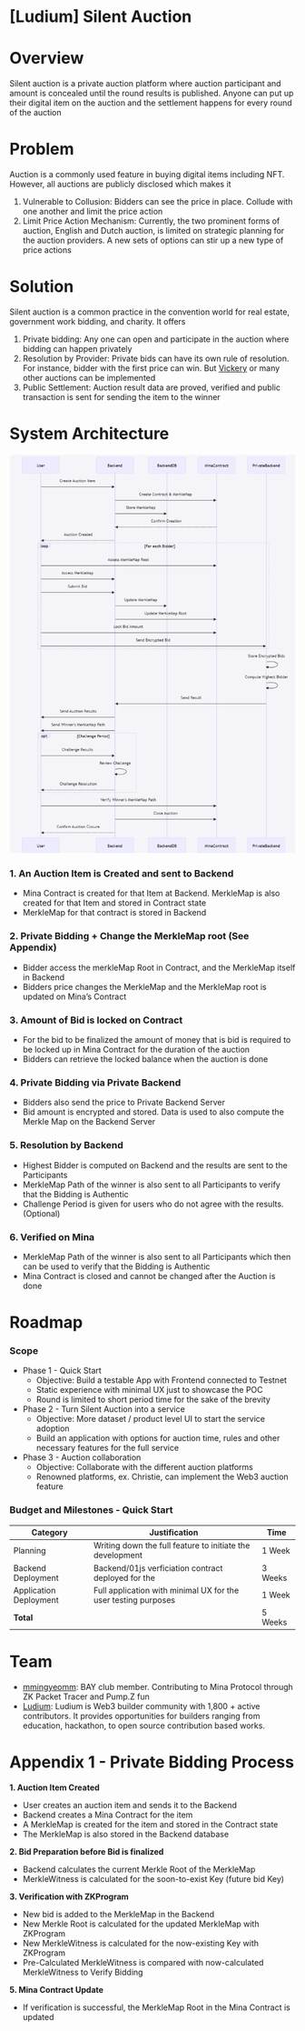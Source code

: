 # [Ludium] Silent Auction

# Overview

Silent auction is a private auction platform where auction participant and amount is concealed until the round results is published. Anyone can put up their digital item on the auction and the settlement happens for every round of the auction

# Problem

Auction is a commonly used feature in buying digital items including NFT. However, all auctions are publicly disclosed which makes it

1. Vulnerable to Collusion: Bidders can see the price in place. Collude with one another and limit the price action
2. Limit Price Action Mechanism: Currently, the two prominent forms of auction, English and Dutch auction, is limited on strategic planning for the auction providers. A new sets of options can stir up a new type of price actions

# Solution

Silent auction is a common practice in the convention world for real estate, government work bidding, and charity. It offers

1. Private bidding: Any one can open and participate in the auction where bidding can happen privately
2. Resolution by Provider: Private bids can have its own rule of resolution. For instance, bidder with the first price can win. But [Vickery](https://en.wikipedia.org/wiki/Vickrey_auction) or many other auctions can be implemented
3. Public Settlement: Auction result data are proved, verified and public transaction is sent for sending the item to the winner

# System Architecture

![system-architecture](https://github.com/Ludium-Official/silent-auction/blob/main/images/system-architecture.png?raw=true)

### 1. An Auction Item is Created and sent to Backend

- Mina Contract is created for that Item  at Backend. MerkleMap is also created for that Item and stored in Contract state
- MerkleMap for that contract is stored in Backend

### 2. Private Bidding + Change the MerkleMap root  (See Appendix)

- Bidder access the merkleMap Root in Contract, and the MerkleMap itself in Backend
- Bidders price changes the MerkleMap and the  MerkleMap root is updated on Mina’s Contract

### 3. Amount of Bid is locked on Contract

- For the bid to be finalized the amount of money that is bid is required to be locked up in Mina Contract for the duration of the auction
- Bidders can retrieve the locked balance when the auction is done

### 4. Private Bidding via Private Backend

- Bidders also send the price to Private Backend Server
- Bid amount is encrypted and stored. Data is used to also compute the Merkle Map on the Backend Server

### 5. Resolution by Backend

- Highest Bidder is computed on Backend and the results are sent to the Participants
- MerkleMap Path of the winner is also sent to all Participants to verify that the Bidding is Authentic
- Challenge Period is given for users who do not agree with the results. (Optional)

### 6. Verified on Mina

- MerkleMap Path of the winner is also sent to all Participants which then can be used to verify that the Bidding is Authentic
- Mina Contract is closed and cannot be changed after the Auction is done

# Roadmap

### Scope

- Phase 1 - Quick Start
    - Objective: Build a testable App with Frontend connected to Testnet
    - Static experience with minimal UX just to showcase the POC
    - Round is limited to short period time for the sake of the brevity
- Phase 2 - Turn Silent Auction into a service
    - Objective: More dataset / product level UI to start the service adoption
    - Build an application with options for auction time, rules and other necessary features for the full service
- Phase 3 - Auction collaboration
    - Objective: Collaborate with the different auction platforms
    - Renowned platforms, ex. Christie, can implement the Web3 auction feature

### Budget and Milestones - Quick Start

| **Category** | **Justification** | **Time** |
| --- | --- | --- |
| Planning | Writing down the full feature to initiate the development | 1 Week |
| Backend Deployment | Backend/01js verficiation contract deployed for the | 3 Weeks |
| Application Deployment | Full application with minimal UX for the user testing purposes | 1 Week |
| **Total** |  | 5 Weeks |

# Team

- [mmingyeomm](https://github.com/mmingyeomm/ZKPacket-Tracer): BAY club member. Contributing to Mina Protocol through ZK Packet Tracer and Pump.Z fun
- [Ludium](https://docs.google.com/presentation/d/15mmCJ2OYudZY1ncR8kX_eJsq8x8QaTjuOs80ep_TmwE/edit?usp=sharing): Ludium is Web3 builder community with 1,800 + active contributors. It provides opportunities for builders ranging from education, hackathon, to open source contribution based works.

# Appendix 1 - Private Bidding Process

**1. Auction Item Created**

- User creates an auction item and sends it to the Backend
- Backend creates a Mina Contract for the item
- A MerkleMap is created for the item and stored in the Contract state
- The MerkleMap is also stored in the Backend database

**2. Bid Preparation before Bid is finalized**

- Backend calculates the current Merkle Root of the MerkleMap
- MerkleWitness is calculated for the soon-to-exist Key (future bid Key)

**3. Verification with ZKProgram**

- New bid is added to the MerkleMap in the Backend
- New Merkle Root is calculated for the updated MerkleMap with ZKProgram
- New MerkleWitness is calculated for the now-existing Key with ZKProgram
- Pre-Calculated MerkleWitness is compared with now-calculated MerkleWitness to Verify Bidding

**5. Mina Contract Update**

- If verification is successful, the MerkleMap Root in the Mina Contract is updated